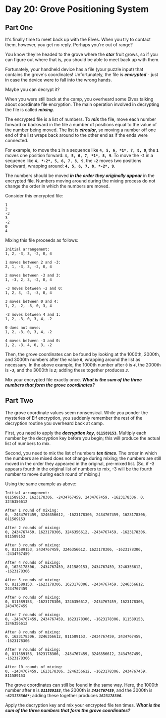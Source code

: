 # Day 20: Grove Positioning System

## Part One

It's finally time to meet back up with the Elves. When you try to contact them, however, you get no reply. Perhaps you're out of range?

You know they're headed to the grove where the **_star_** fruit grows, so if you can figure out where that is, you should be able to meet back up with them.

Fortunately, your handheld device has a file (your puzzle input) that contains the grove's coordinates! Unfortunately, the file is **_encrypted_** - just in case the device were to fall into the wrong hands.

Maybe you can decrypt it?

When you were still back at the camp, you overheard some Elves talking about coordinate file encryption. The main operation involved in decrypting the file is called **_mixing_**.

The encrypted file is a list of numbers. To **_mix_** the file, move each number forward or backward in the file a number of positions equal to the value of the number being moved. The list is **_circular_**, so moving a number off one end of the list wraps back around to the other end as if the ends were connected.

For example, to move the **`1`** in a sequence like **`4, 5, 6, *1*, 7, 8, 9`**, the **`1`** moves one position forward: **`4, 5, 6, 7, *1*, 8, 9`**. To move the **`-2`** in a sequence like **`4, *-2*, 5, 6, 7, 8, 9`**, the **`-2`** moves two positions backward, wrapping around: **`4, 5, 6, 7, 8, *-2*, 9`**.

The numbers should be moved **_in the order they originally appear_** in the encrypted file. Numbers moving around during the mixing process do not change the order in which the numbers are moved.

Consider this encrypted file:

```
1
2
-3
3
-2
0
4

```

Mixing this file proceeds as follows:

```
Initial arrangement:
1, 2, -3, 3, -2, 0, 4

1 moves between 2 and -3:
2, 1, -3, 3, -2, 0, 4

2 moves between -3 and 3:
1, -3, 2, 3, -2, 0, 4

-3 moves between -2 and 0:
1, 2, 3, -2, -3, 0, 4

3 moves between 0 and 4:
1, 2, -2, -3, 0, 3, 4

-2 moves between 4 and 1:
1, 2, -3, 0, 3, 4, -2

0 does not move:
1, 2, -3, 0, 3, 4, -2

4 moves between -3 and 0:
1, 2, -3, 4, 0, 3, -2

```

Then, the grove coordinates can be found by looking at the 1000th, 2000th, and 3000th numbers after the value **`0`**, wrapping around the list as necessary. In the above example, the 1000th number after **`0`** is **_`4`_**, the 2000th is **_`-3`_**, and the 3000th is **_`2`_**; adding these together produces **_`3`_**.

Mix your encrypted file exactly once. **_What is the sum of the three numbers that form the grove coordinates?_**

## Part Two

The grove coordinate values seem nonsensical. While you ponder the mysteries of Elf encryption, you suddenly remember the rest of the decryption routine you overheard back at camp.

First, you need to apply the **_decryption key_**, **`811589153`**. Multiply each number by the decryption key before you begin; this will produce the actual list of numbers to mix.

Second, you need to mix the list of numbers **_ten times_**. The order in which the numbers are mixed does not change during mixing; the numbers are still moved in the order they appeared in the original, pre-mixed list. (So, if -3 appears fourth in the original list of numbers to mix, -3 will be the fourth number to move during each round of mixing.)

Using the same example as above:

```
Initial arrangement:
811589153, 1623178306, -2434767459, 2434767459, -1623178306, 0, 3246356612

After 1 round of mixing:
0, -2434767459, 3246356612, -1623178306, 2434767459, 1623178306, 811589153

After 2 rounds of mixing:
0, 2434767459, 1623178306, 3246356612, -2434767459, -1623178306, 811589153

After 3 rounds of mixing:
0, 811589153, 2434767459, 3246356612, 1623178306, -1623178306, -2434767459

After 4 rounds of mixing:
0, 1623178306, -2434767459, 811589153, 2434767459, 3246356612, -1623178306

After 5 rounds of mixing:
0, 811589153, -1623178306, 1623178306, -2434767459, 3246356612, 2434767459

After 6 rounds of mixing:
0, 811589153, -1623178306, 3246356612, -2434767459, 1623178306, 2434767459

After 7 rounds of mixing:
0, -2434767459, 2434767459, 1623178306, -1623178306, 811589153, 3246356612

After 8 rounds of mixing:
0, 1623178306, 3246356612, 811589153, -2434767459, 2434767459, -1623178306

After 9 rounds of mixing:
0, 811589153, 1623178306, -2434767459, 3246356612, 2434767459, -1623178306

After 10 rounds of mixing:
0, -2434767459, 1623178306, 3246356612, -1623178306, 2434767459, 811589153

```

The grove coordinates can still be found in the same way. Here, the 1000th number after `0` is **_`811589153`_**, the 2000th is **_`2434767459`_**, and the 3000th is **_`-623178306*`_**; adding these together produces **_`1623178306`_**.

Apply the decryption key and mix your encrypted file ten times. **_What is the sum of the three numbers that form the grove coordinates?_**
